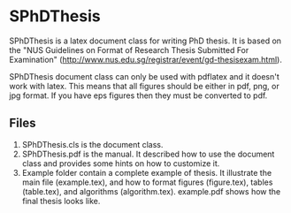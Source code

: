 # SPhDThesis #

SPhDThesis is a latex document class for writing PhD thesis. It is based on the "NUS Guidelines on Format of Research Thesis Submitted For Examination" (http://www.nus.edu.sg/registrar/event/gd-thesisexam.html).

SPhDThesis document class can only be used with pdflatex and it doesn't work with latex. This means that all figures should be either in pdf, png, or jpg format. If you have eps figures then they must be converted to pdf.

## Files ##
1. SPhDThesis.cls is the document class.
2. SPhDThesis.pdf is the manual. It described how to use the document class and provides some hints on how to customize it.
3. Example folder contain a complete example of thesis. It illustrate the main file (example.tex), and how to format figures (figure.tex), tables (table.tex), and algorithms (algorithm.tex). example.pdf shows how the final thesis looks like.
